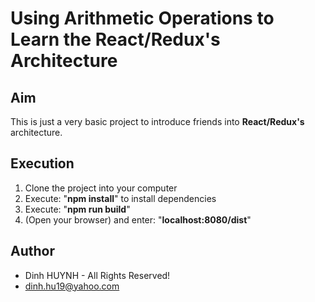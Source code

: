 # Using Arithmetic Operations to Learn the React/Redux's Architecture

## Aim

This is just a very basic project to introduce friends into **React/Redux's** architecture.

## Execution
1. Clone the project into your computer
2. Execute: "**npm install**" to install dependencies
3. Execute: "**npm run build**"
4. (Open your browser) and enter: "**localhost:8080/dist**"

## Author
* Dinh HUYNH - All Rights Reserved!
* dinh.hu19@yahoo.com